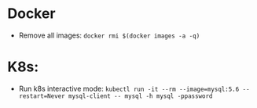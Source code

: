 # Docker
- Remove all images:
`docker rmi $(docker images -a -q)`
#  K8s:
- Run k8s interactive mode:
`kubectl run -it --rm --image=mysql:5.6 --restart=Never mysql-client -- mysql -h mysql -ppassword`

